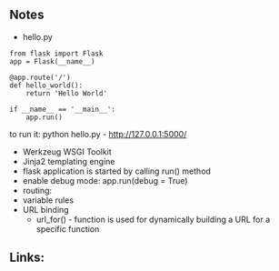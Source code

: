 ## Notes
- hello.py
```
from flask import Flask
app = Flask(__name__)

@app.route('/')
def hello_world():
    return 'Hello World'

if __name__ == '__main__':
    app.run()
```
to run it: python hello.py - http://127.0.0.1:5000/ 

- Werkzeug WSGI Toolkit
- Jinja2 templating engine
- flask application is started by calling run() method
- enable debug mode:  app.run(debug = True)
- routing: 
- variable rules
- URL binding
    - url_for() - function is used for dynamically building a URL for a specific function















## Links:
